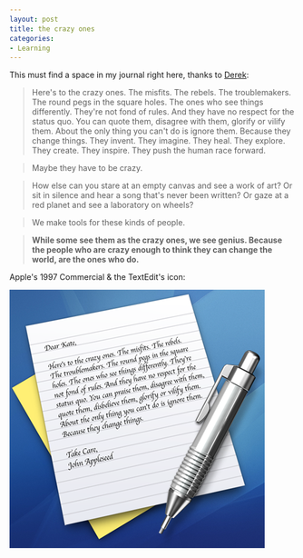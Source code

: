 ```yaml
---
layout: post
title: the crazy ones
categories:
- Learning
---
```


This must find a space in my journal right here, thanks to [Derek](http://www.sfgate.com/cgi-bin/article.cgi?f=/g/a/2011/05/20/businessinsider-this-is-the-best-way-an-entrepreneur-has-ever-spent-his-fu-money-2011-5.DTL):

> Here's to the crazy ones. The misfits. The rebels. The troublemakers. The round pegs in the square holes. The ones who see things differently. They're not fond of rules. And they have no respect for the status quo. You can quote them, disagree with them, glorify or vilify them. About the only thing you can't do is ignore them. Because they change things. They invent. They imagine. They heal. They explore. They create. They inspire. They push the human race forward.

> Maybe they have to be crazy.

> How else can you stare at an empty canvas and see a work of art? Or sit in silence and hear a song that's never been written? Or gaze at a red planet and see a laboratory on wheels?

> We make tools for these kinds of people.

> **While some see them as the crazy ones, we see genius. Because the people who are crazy enough to think they can change the world, are the ones who do.**

Apple's 1997 Commercial & the TextEdit's icon:

![](/img/LeopardTextEdit.png "LeopardTextEdit")
